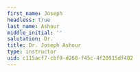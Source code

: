 ```yaml
---
first_name: Joseph
headless: true
last_name: Ashour
middle_initial: ''
salutation: Dr.
title: Dr. Joseph Ashour
type: instructor
uid: c115acf7-cbf9-d268-f45c-4f20915df402
---
```

